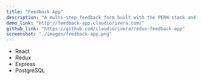 ```yaml
---
title: "Feedback App"
description: "A multi-step feedback form built with the PERN stack and Redux."
demo_link: "http://feedback-app.claudiorivera.com/"
github_link: "https://github.com/claudiorivera/redux-feedback-app"
screenshot: "./images/feedback-app.png"
---
```


- React
- Redux
- Express
- PostgreSQL
